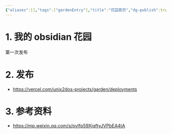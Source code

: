 ```yaml
---
{"aliases":[],"tags":["gardenEntry"],"title":"花园首页","dg-publish":true,"dg-home":true,"date":"2025-05-31 10:09:37","date_modify":"2025-05-31 10:48:06","permalink":"/100_Inbox/花园首页/","dgPassFrontmatter":true,"noteIcon":"","created":"2025-05-31 10:09:37","updated":"2025-05-31 10:48:06"}
---
```



# 1. 我的 obsidian 花园

第一次发布

# 2. 发布

- https://vercel.com/unix2dos-projects/garden/deployments

# 3. 参考资料

- https://mp.weixin.qq.com/s/pvlfp59XjqftyJVPbEA4tA
